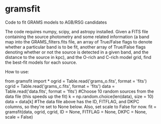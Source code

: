 # gramsfit
Code to fit GRAMS models to AGB/RSG candidates

The code requires numpy, scipy, and astropy installed.
Given a FITS file containing the source photometry and some related information (a band map into the GRAMS_filters.fits file, an array of True/False flags to denote whether a particular band is to be fit, another array of True/False flags denoting whether or not the source is detected in a given band, and the distance to the source in kpc), and the O-rich and C-rich model grid, find the best-fit models for each source.

How to use:

from gramsfit import *
ogrid = Table.read('grams_o.fits', format = 'fits')
cgrid = Table.read('grams_c.fits', format = 'fits')
data = Table.read('data.fits', format = 'fits')
#Choose 10 random sources from the data file (this speeds up the fit)
k = np.random.choice(len(data), size = 10)
data = data[k]
#The data file above has the ID, FITFLAG, and DKPC columns, so they're set to None below. Also, set scale to False for now.
fit = gramsfit(data, ogrid, cgrid, ID = None, FITFLAG = None, DKPC = None, scale = False)
